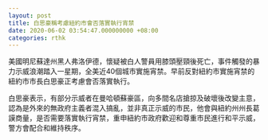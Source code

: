 ```yaml
---
layout: post
title: 白思豪稱考慮紐約市會否落實執行宵禁
date: 2020-06-02 03:54:47.000000000 +08:00
categories: rthk
---
```


美國明尼蘇達州黑人弗洛伊德，懷疑被白人警員用膝頭壓頸後死亡，事件觸發的暴力示威浪潮踏入一星期，全美近40個城市實施宵禁。早前反對紐約市實施宵禁的紐約市市長白思豪正考慮會否落實執行。

白思豪表示，有部分示威者在曼哈頓蘇豪區，向多間名店搶掠及破壞後改變主意，認為是外來的無政府主義者混入搞亂，並非真正示威的市民，他會與紐約州州長葛謨商量，是否需要落實執行宵禁，重申紐約市政府歡迎和尊重市民進行和平示威，警方會配合和維持秩序。
